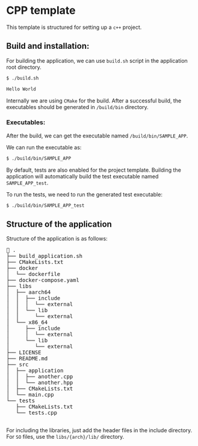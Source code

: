 # CPP template

This template is structured for setting up a `c++` project.

## Build and installation:

For building the application, we can use `build.sh` script in the application root directory.

```bash
$ ./build.sh

Hello World
```

Internally we are using `CMake` for the build. After a successful build, the executables should be generated in `/build/bin` directory.

### Executables:

After the build, we can get the executable named `/build/bin/SAMPLE_APP`.

We can run the executable as:
```bash
$ ./build/bin/SAMPLE_APP
```
By default, tests are also enabled for the project template. Building the application will automatically build the test executable named `SAMPLE_APP_test`.

To run the tests, we need to run the generated test executable:

```bash
$ ./build/bin/SAMPLE_APP_test
```

## Structure of the application
Structure of the application is as follows:

<pre>
 .
├── build_application.sh
├── CMakeLists.txt
├── docker
│  └── dockerfile
├── docker-compose.yaml
├── libs
│  ├── aarch64
│  │  ├── include
│  │  │  └── external
│  │  └── lib
│  │     └── external
│  └── x86_64
│     ├── include
│     │  └── external
│     └── lib
│        └── external
├── LICENSE
├── README.md
├── src
│  ├── application
│  │  ├── another.cpp
│  │  └── another.hpp
│  ├── CMakeLists.txt
│  └── main.cpp
└── tests
   ├── CMakeLists.txt
   └── tests.cpp

</pre>

For including the libraries, just add the header files in the include directory. For `SO` files, use the `libs/{arch}/lib/` directory.
